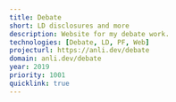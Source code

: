```yaml
---
title: Debate
short: LD disclosures and more
description: Website for my debate work.
technologies: [Debate, LD, PF, Web]
projecturl: https://anli.dev/debate
domain: anli.dev/debate
year: 2019
priority: 1001
quicklink: true
---
```

